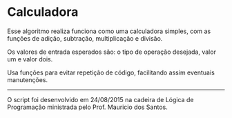 # Calculadora
Esse algoritmo realiza funciona como uma calculadora simples, com as funções de adição, subtração, multiplicação e 
divisão.

Os valores de entrada esperados são: o tipo de operação desejada, valor um e valor dois.

Usa funções para evitar repetição de código, facilitando assim eventuais manutenções.

---
O script foi desenvolvido em 24/08/2015 na cadeira de Lógica de Programação ministrada pelo Prof. Mauricio dos Santos.
